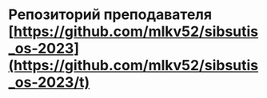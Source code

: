 # Репозиторий преподавателя [https://github.com/mlkv52/sibsutis_os-2023](https://github.com/mlkv52/sibsutis_os-2023/t)
